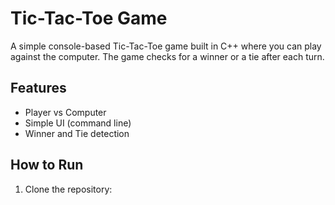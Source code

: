 
# Tic-Tac-Toe Game

A simple console-based Tic-Tac-Toe game built in C++ where you can play against the computer. The game checks for a winner or a tie after each turn.

## Features
- Player vs Computer
- Simple UI (command line)
- Winner and Tie detection

## How to Run
1. Clone the repository:

